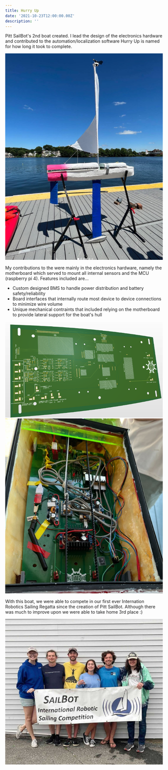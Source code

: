 ```yaml
---
title: Hurry Up
date: '2021-10-23T12:00:00.00Z'
description: ''
---
```

Pitt SailBot's 2nd boat created. I lead the design of the electronics hardware and contributed to the automation/localization software
Hurry Up is named for how long it took to complete.

![hurry](./hurry.png)

My contributions to the were mainly in the electronics hardware, namely the motherboard which served to mount all internal sensors and the MCU (raspberry pi 4). 
Features included are...
- Custom designed BMS to handle power distribution and battery safety/reliability
- Board interfaces that internally route most device to device connections to minimize wire volume
- Unique mechanical contraints that included relying on the motherboard to provide lateral support for the boat's hull

![cad](./cad.png) 
![wired](./wired.png)

With this boat, we were able to compete in our first ever Internation Robotics Sailing Regatta since the creation of Pitt SailBot. Although there was much to improve upon we were able to take home 3rd place :)

![boyz](./boyz.png)